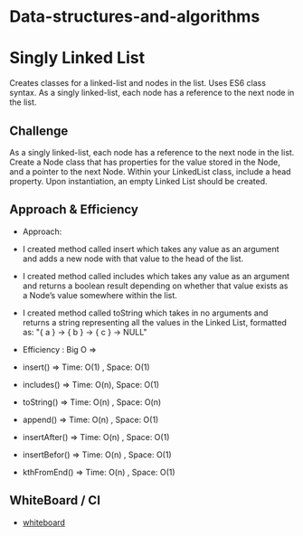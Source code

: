 # Data-structures-and-algorithms 

# Singly Linked List
Creates classes for a linked-list and nodes in the list. Uses ES6 class syntax.
As a singly linked-list, each node has a reference to the next node in the list.

## Challenge
As a singly linked-list, each node has a reference to the next node in the list.
Create a Node class that has properties for the value stored in the Node, and a pointer to the next Node.
Within your LinkedList class, include a head property. Upon instantiation, an empty Linked List should be created.

## Approach & Efficiency
- Approach:
- I created method called insert which takes any value as an argument and adds a new node with that value to the head of the list.
- I created method called includes which takes any value as an argument and returns a boolean result depending on whether that value exists as a Node’s value somewhere within the list.
- I created method called toString which takes in no arguments and returns a string representing all the values in the Linked List, formatted as:
"{ a } -> { b } -> { c } -> NULL"

- Efficiency : Big O => 
- insert() =>  Time: O(1) , Space: O(1)
- includes() => Time: O(n), Space: O(1)
- toString() => Time: O(n) , Space: O(n)
- append() => Time: O(n) , Space: O(1)
- insertAfter() => Time: O(n) , Space: O(1)
- insertBefor() => Time: O(n) , Space: O(1)
- kthFromEnd() => Time: O(n) , Space: O(1)

## WhiteBoard / CI
- [whiteboard](../assets/linked-list.jpeg)
